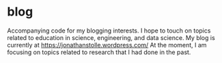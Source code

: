 # blog
Accompanying code for my blogging interests.  I hope to touch on topics related to education in science, engineering, and data science.  My blog is currently at https://jonathanstolle.wordpress.com/ At the moment, I am focusing on topics related to research that I had done in the past.

